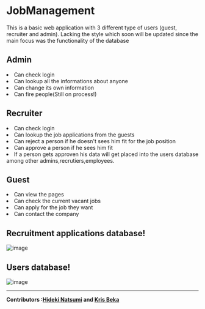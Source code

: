 # JobManagement

This is a basic web application with 3 different type of users (guest, recruiter and admin). Lacking the style which soon will be updated since the main focus was the functionality of the database

## Admin

<li>Can check login
<li>Can lookup all the informations about anyone
<li>Can change its own information
<li>Can fire people(Still on process!)

## Recruiter

<li>Can check login
<li>Can lookup the job applications from the guests 
<li>Can reject a person if he doesn't sees him fit for the job position
<li>Can approve a person if he sees him fit 
<li>If a person gets approven his data will get placed into the users database among other admins,recrutiers,employees.

## Guest

<li>Can view the pages
<li>Can check the current vacant jobs
<li>Can apply for the job they want
<li>Can contact the company

## Recruitment applications database!

![image](https://user-images.githubusercontent.com/96385473/212551915-9d5a1dd0-fda1-4fa1-9e99-c0c9e8ed6194.png)

## Users database!

![image](https://user-images.githubusercontent.com/96385473/212554732-015bfa9d-87c0-474d-bf7c-930d50e00c76.png)

---

<strong>Contributors :[Hideki Natsumi](https://github.com/HidekiNatsumi) and [Kris Beka](https://github.com/KRIS13-GIF)</strong>
